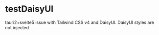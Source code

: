 # testDaisyUI
tauri2+svelte5 issue with Tailwind CSS v4 and DaisyUI. DaisyUI styles are not injected

